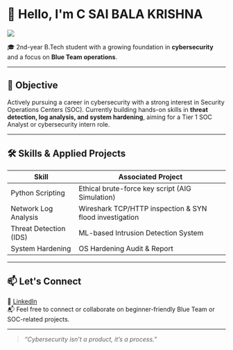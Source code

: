 # 👋 Hello, I'm C SAI BALA KRISHNA  
<a href="https://www.linkedin.com/in/c-sai-bala-krishna-5109b5265/">
  <img src="https://img.shields.io/badge/-LinkedIn-0072b1?&style=for-the-badge&logo=linkedin&logoColor=white" />
</a>

🎓 2nd-year B.Tech student with a growing foundation in **cybersecurity** and a focus on **Blue Team operations**.

---

## 🎯 Objective

Actively pursuing a career in cybersecurity with a strong interest in Security Operations Centers (SOC). Currently building hands-on skills in **threat detection, log analysis, and system hardening**, aiming for a Tier 1 SOC Analyst or cybersecurity intern role.

---

## 🛠️ Skills & Applied Projects

| Skill                         | Associated Project                                      |
|------------------------------|----------------------------------------------------------|
| Python Scripting              | Ethical brute-force key script (AIG Simulation)         |
| Network Log Analysis          | Wireshark TCP/HTTP inspection & SYN flood investigation |
| Threat Detection (IDS)        | ML-based Intrusion Detection System                     |
| System Hardening              | OS Hardening Audit & Report                             |

---

## 📫 Let's Connect

🔗 [LinkedIn](https://www.linkedin.com/in/c-sai-bala-krishna-5109b5265/)  
📬 Feel free to connect or collaborate on beginner-friendly Blue Team or SOC-related projects.

---

> *“Cybersecurity isn’t a product, it’s a process.”*
